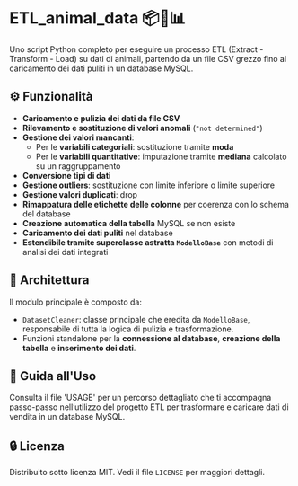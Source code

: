 # ETL_animal_data 📦🔄📊

Uno script Python completo per eseguire un processo ETL (Extract - Transform - Load) su dati di animali, partendo da un file CSV grezzo fino al caricamento dei dati puliti in un database MySQL.

## ⚙️ Funzionalità

- **Caricamento e pulizia dei dati da file CSV**
- **Rilevamento e sostituzione di valori anomali** (`"not determined"`)
- **Gestione dei valori mancanti**:
  - Per le **variabili categoriali**: sostituzione tramite **moda**
  - Per le **variabili quantitative**: imputazione tramite **mediana** calcolato su un raggruppamento
- **Conversione tipi di dati**
- **Gestione outliers**: sostituzione con limite inferiore o limite superiore
- **Gestione valori duplicati**: drop
- **Rimappatura delle etichette delle colonne** per coerenza con lo schema del database
- **Creazione automatica della tabella** MySQL se non esiste
- **Caricamento dei dati puliti** nel database
- **Estendibile tramite superclasse astratta `ModelloBase`** con metodi di analisi dei dati integrati

## 🧱 Architettura

Il modulo principale è composto da:
- `DatasetCleaner`: classe principale che eredita da `ModelloBase`, responsabile di tutta la logica di pulizia e trasformazione.
- Funzioni standalone per la **connessione al database**, **creazione della tabella** e **inserimento dei dati**.

## 🧪 Guida all'Uso

Consulta il file 'USAGE' per un percorso dettagliato che ti accompagna passo-passo nell’utilizzo del progetto ETL per trasformare e caricare dati di vendita in un database MySQL.

## 🔒 Licenza

Distribuito sotto licenza MIT. Vedi il file `LICENSE` per maggiori dettagli.
